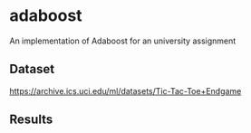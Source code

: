 # adaboost
An implementation of Adaboost for an university assignment

## Dataset
https://archive.ics.uci.edu/ml/datasets/Tic-Tac-Toe+Endgame

## Results


